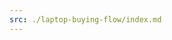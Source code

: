 ```yaml
---
src: ./laptop-buying-flow/index.md
---
```


<!-- Slides will be imported from ./laptop-buying-flow/index.md -->
